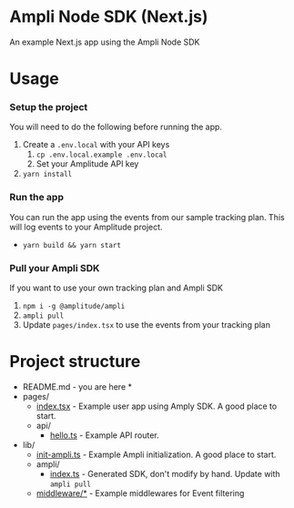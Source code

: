 # Ampli Node SDK (Next.js)
An example Next.js app using the Ampli Node SDK

# Usage

### Setup the project
You will need to do the following before running the app.
1. Create a `.env.local` with your API keys
   1. `cp .env.local.example .env.local`
   2. Set your Amplitude API key
2. `yarn install`

### Run the app
You can run the app using the events from our sample tracking plan.
This will log events to your Amplitude project.
* `yarn build && yarn start`

### Pull your Ampli SDK
If you want to use your own tracking plan and Ampli SDK
1. `npm i -g @amplitude/ampli`
2. `ampli pull`
3. Update `pages/index.tsx` to use the events from your tracking plan

# Project structure
* README.md - you are here *
* pages/ 
  * [index.tsx](pages/index.tsx) - Example user app using Amply SDK. A good place to start.
  * api/
    * [hello.ts](pages/api/hello.ts) - Example API router.
* lib/
  * [init-ampli.ts](lib/init-ampli.ts) - Example Ampli initialization. A good place to start.
  * ampli/
    * [index.ts](lib/ampli/index.ts) - Generated SDK, don't modify by hand. Update with `ampli pull`
  * [middleware/*](lib/middleware) - Example middlewares for Event filtering
